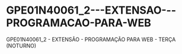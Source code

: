 # GPE01N40061_2---EXTENSAO---PROGRAMACAO-PARA-WEB
GPE01N40061_2 - EXTENSÃO - PROGRAMAÇÃO PARA WEB - TERÇA (NOTURNO)
